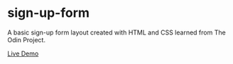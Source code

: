 # sign-up-form

A basic sign-up form layout created with HTML and CSS learned from The Odin Project.

[Live Demo](https://zachloh.github.io/sign-up-form/)
